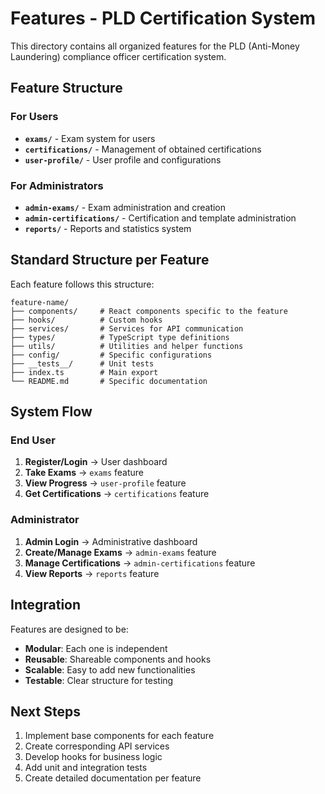 # Features - PLD Certification System

This directory contains all organized features for the PLD (Anti-Money Laundering) compliance officer certification system.

## Feature Structure

### For Users

- **`exams/`** - Exam system for users
- **`certifications/`** - Management of obtained certifications
- **`user-profile/`** - User profile and configurations

### For Administrators

- **`admin-exams/`** - Exam administration and creation
- **`admin-certifications/`** - Certification and template administration
- **`reports/`** - Reports and statistics system

## Standard Structure per Feature

Each feature follows this structure:

```
feature-name/
├── components/     # React components specific to the feature
├── hooks/          # Custom hooks
├── services/       # Services for API communication
├── types/          # TypeScript type definitions
├── utils/          # Utilities and helper functions
├── config/         # Specific configurations
├── __tests__/      # Unit tests
├── index.ts        # Main export
└── README.md       # Specific documentation
```

## System Flow

### End User

1. **Register/Login** → User dashboard
2. **Take Exams** → `exams` feature
3. **View Progress** → `user-profile` feature
4. **Get Certifications** → `certifications` feature

### Administrator

1. **Admin Login** → Administrative dashboard
2. **Create/Manage Exams** → `admin-exams` feature
3. **Manage Certifications** → `admin-certifications` feature
4. **View Reports** → `reports` feature

## Integration

Features are designed to be:

- **Modular**: Each one is independent
- **Reusable**: Shareable components and hooks
- **Scalable**: Easy to add new functionalities
- **Testable**: Clear structure for testing

## Next Steps

1. Implement base components for each feature
2. Create corresponding API services
3. Develop hooks for business logic
4. Add unit and integration tests
5. Create detailed documentation per feature
